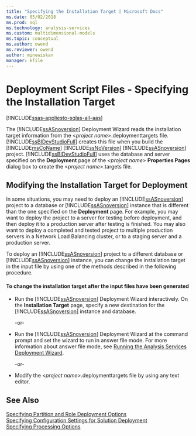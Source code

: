 ```yaml
---
title: "Specifying the Installation Target | Microsoft Docs"
ms.date: 05/02/2018
ms.prod: sql
ms.technology: analysis-services
ms.custom: multidimensional-models
ms.topic: conceptual
ms.author: owend
ms.reviewer: owend
author: minewiskan
manager: kfile
---
```

# Deployment Script Files - Specifying the Installation Target
[!INCLUDE[ssas-appliesto-sqlas-all-aas](../../includes/ssas-appliesto-sqlas-all-aas.md)]

  The [!INCLUDE[ssASnoversion](../../includes/ssasnoversion-md.md)] Deployment Wizard reads the installation target information from the \<*project name*>.deploymenttargets file. [!INCLUDE[ssBIDevStudioFull](../../includes/ssbidevstudiofull-md.md)] creates this file when you build the [!INCLUDE[msCoName](../../includes/msconame-md.md)] [!INCLUDE[ssNoVersion](../../includes/ssnoversion-md.md)] [!INCLUDE[ssASnoversion](../../includes/ssasnoversion-md.md)] project. [!INCLUDE[ssBIDevStudioFull](../../includes/ssbidevstudiofull-md.md)] uses the database and server specified on the **Deployment** page of the *\<project name>* **Properties Pages** dialog box to create the \<*project name*>.targets file.  
  
## Modifying the Installation Target for Deployment  
 In some situations, you may need to deploy an [!INCLUDE[ssASnoversion](../../includes/ssasnoversion-md.md)] project to a database or [!INCLUDE[ssASnoversion](../../includes/ssasnoversion-md.md)] instance that is different than the one specified on the **Deployment** page. For example, you may want to deploy the project to a server for testing before deployment, and then deploy it to a production server after testing is finished. You may also want to deploy a completed and tested project to multiple production servers in a Network Load Balancing cluster, or to a staging server and a production server.  
  
 To deploy an [!INCLUDE[ssASnoversion](../../includes/ssasnoversion-md.md)] project to a different database or [!INCLUDE[ssASnoversion](../../includes/ssasnoversion-md.md)] instance, you can change the installation target in the input file by using one of the methods described in the following procedure.  
  
#### To change the installation target after the input files have been generated  
  
-   Run the [!INCLUDE[ssASnoversion](../../includes/ssasnoversion-md.md)] Deployment Wizard interactively. On the **Installation Target** page, specify a new destination for the [!INCLUDE[ssASnoversion](../../includes/ssasnoversion-md.md)] instance and database.  
  
     -or-  
  
-   Run the [!INCLUDE[ssASnoversion](../../includes/ssasnoversion-md.md)] Deployment Wizard at the command prompt and set the wizard to run in answer file mode. For more information about answer file mode, see [Running the Analysis Services Deployment Wizard](../../analysis-services/multidimensional-models/running-the-analysis-services-deployment-wizard.md).  
  
     -or-  
  
-   Modify the \<*project name*>.deploymenttargets file by using any text editor.  
  
## See Also  
 [Specifying Partition and Role Deployment Options](../../analysis-services/multidimensional-models/deployment-script-files-partition-and-role-deployment-options.md)   
 [Specifying Configuration Settings for Solution Deployment](../../analysis-services/multidimensional-models/deployment-script-files-solution-deployment-config-settings.md)   
 [Specifying Processing Options](../../analysis-services/multidimensional-models/deployment-script-files-specifying-processing-options.md)  
  
  

